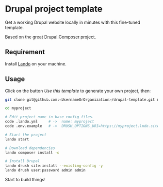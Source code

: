 # Drupal project template

Get a working Drupal website locally in minutes with this fine-tuned template.

Based on the great [Drupal Composer project](https://github.com/drupal-composer/drupal-project).

## Requirement

Install [Lando](https://docs.lando.dev/drupal/) on your machine.

## Usage

Click on the button _Use this template_ to generate your own project, then:

```bash
git clone git@github.com:<UsernameOrOrganization>/drupal-template.git myproject 

cd myproject

# Edit project name in base config files.
code .lando.yml     # ->  name: myproject
code .env.example   # ->  DRUSH_OPTIONS_URI=https://myproject.lndo.site

# Start the project
lando start 

# Download dependencies
lando composer install -o

# Install Drupal
lando drush site:install --existing-config -y
lando drush user:password admin admin
```

Start to build things! 
